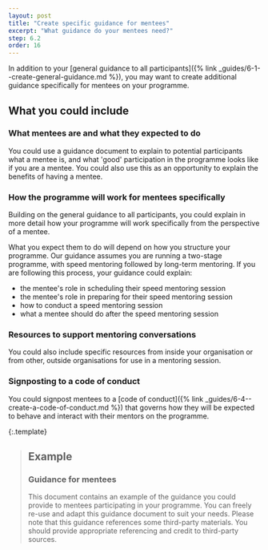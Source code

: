 ```yaml
---
layout: post
title: "Create specific guidance for mentees"
excerpt: "What guidance do your mentees need?"
step: 6.2
order: 16
---
```


In addition to your [general guidance to all participants]({% link _guides/6-1--create-general-guidance.md %}), you may want to create additional guidance specifically for mentees on your programme. 

## What you could include

### What mentees are and what they expected to do

You could use a guidance document to explain to potential participants what a mentee is, and what 'good' participation in the programme looks like if you are a mentee. You could also use this as an opportunity to explain the benefits of having a mentee.

### How the programme will work for mentees specifically

Building on the general guidance to all participants, you could explain in more detail how your programme will work specifically from the perspective of a mentee. 

What you expect them to do will depend on how you structure your programme. Our guidance assumes you are running a two-stage programme, with speed mentoring followed by long-term mentoring. If you are following this process, your guidance could explain:

- the mentee's role in scheduling their speed mentoring session
- the mentee's role in preparing for their speed mentoring session
- how to conduct a speed mentoring session
- what a mentee should do after the speed mentoring session

### Resources to support mentoring conversations

You could also include specific resources from inside your organisation or from other, outside organisations for use in a mentoring session.

### Signposting to a code of conduct

You could signpost mentees to a [code of conduct]({% link _guides/6-4--create-a-code-of-conduct.md %}) that governs how they will be expected to behave and interact with their mentors on the programme.

{:.template}
> ## Example
> ### Guidance for mentees
> 
> This document contains an example of the guidance you could provide to mentees participating in your programme. You can freely re-use and adapt this guidance document to suit your needs. Please note that this guidance references some third-party materials. You should provide appropriate referencing and credit to third-party sources.